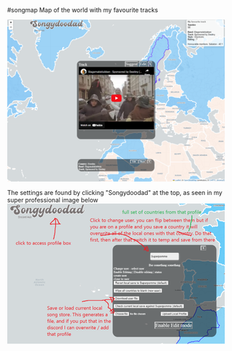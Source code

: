 #songmap
Map of the world with my favourite tracks

![This is an image](songmap.png)



The settings are found by clicking "Songydoodad" at the top, as seen in my super professional image below
![This is an image](/guide/howto.png)
